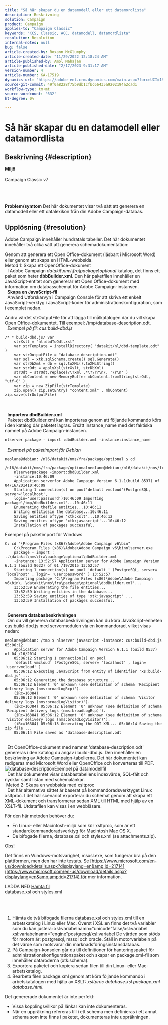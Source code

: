 ```yaml
---
title: "Så här skapar du en datamodell eller ett datamordlista"
description: Beskrivning
solution: Campaign
product: Campaign
applies-to: "Campaign Classic"
keywords: "KCS, Classic, ACC, datamodell, datamordlista"
resolution: Resolution
internal-notes: null
bug: false
article-created-by: Roxann McGlumphy
article-created-date: "11/29/2022 12:18:24 AM"
article-published-by: Amol Mahajan
article-published-date: "2/17/2023 9:31:17 AM"
version-number: 4
article-number: KA-17519
dynamics-url: "https://adobe-ent.crm.dynamics.com/main.aspx?forceUCI=1&pagetype=entityrecord&etn=knowledgearticle&id=d691fa51-7b6f-ed11-9561-6045bd006079"
source-git-commit: 49f0a8228f75b9db1cfbc66435a9202194a2cad1
workflow-type: tm+mt
source-wordcount: '632'
ht-degree: 0%

---
```


# Så här skapar du en datamodell eller datamordlista

## Beskrivning {#description}

<b>Miljö</b><br><br>Campaign Classic v7<br><br> <br><br><br><b>Problem/symtom</b>
Det här dokumentet visar två sätt att generera en datamodell eller ett datalexikon från din Adobe Campaign-databas.


## Upplösning {#resolution}


Adobe Campaign innehåller hundratals tabeller. Det här dokumentet innehåller två olika sätt att generera schemadokumentation:

Genom att generera ett Open Office-dokument (läsbart i Microsoft Word) eller genom att skapa en HTML-webbsida.
<br>Metod 1: Skapa ett OpenOffice-dokument<br> 
I Adobe Campaign *datakit\nms\fra\package\optional* katalog, det finns ett paket som heter <b>dbbBuilder.xml</b>. Den här paketfilen innehåller en JavaScript-entitet som genererar ett Open Office-dokument med information om databasschemat för Adobe Campaign-instansen.
<br> 
<b>Skapa en JavaScript-fil</b>
<br> 
Använd Utforskarvyn i Campaign Console för att skriva ett enkelt JavaScript-verktyg i JavaScript-koder för administrationskonfiguration, som i exemplet nedan.

Ändra värdet strOutputFile för att lägga till målkatalogen där du vill skapa Open Office-dokumentet. Till exempel: /tmp/database-description.odt.
<br> 
*Exempel på fil: cus:build-dbd.js*


```
/* * build-dbd.js/ var 
    strXslt = "nl:dbdToOdt.xsl" 
    var strTemplate = installDirectory( "datakit/nl/dbd-template.odt" ) 
    var strOutputFile = "database-description.odt" 
    var sql = xtk.sqlSchema.create() sql.Generate() 
    var strDbXml = db = sql.toXML().toXMLString() 
    var strOdt = applyXsl(strXslt, strDbXml) 
    strOdt = strOdt.replace(/\?xml .*\?\r?\n/, '\r\n' ) 
    var mbContent = new MemoryBuffer mbContent.fromString(strOdt, "utf-8" ) 
    var zip = new ZipFile(strTemplate) 
    zip.open() zip.setEntry( "content.xml" , mbContent) zip.save(strOutputFile)
```

<br> <br> 
<b>Importera dbdBuilder.xml</b>
<br> 
Paketet dbdBuilder.xml kan importeras genom att följande kommando körs i den katalog där paketet lagras. Ersätt instance_name med det faktiska namnet på Adobe Campaign-instansen.

`nlserver package - import :dbdBuilder.xml -instance:instance_name`
<br><br> 
*Exempel på paketimport för Debian*


```
neolane@debian: /nl6/datakit/nms/fra/package/optional $ cd 
    /nl6/datakit/nms/fra/package/optionalneolane@debian:/nl6/datakit/nms/fra/package/optional$ 
    nlserverpackage -import:dbdBuilder.xml 
    -instance:10:46:09 
    Application serverfor Adobe Campaign Version 6.1.1(build 8537) of 04/16/201410:46:09 
    Starting 1 connection(s) on pool'default vmcloud'(PostgreSQL, server='localhost', 
    login='user:password')10:46:09 Importing package'/tmp/dbdBuilder.xml'...10:46:11 
    Enumerating thefile entities...10:46:11 
    Writing entitiesin the database...10:46:11 
    Saving entities oftype 'xtk:xslt'...10:46:12 
    Saving entities oftype 'xtk:javascript'...10:46:12 
    Installation of packages successful.
```


Exempel på paketimport för Windows


```
C: cd "\Program Files (x86)\Adobe\Adobe Campaign v6\bin" 
    C:\Program Files (x86)\Adobe\Adobe Campaign v6\binnlserver.exe 
    package - import : ..\datakit\nms\fra\package\optional\dbdBuilder.xml 
    -instance: 13:52:57 Application server for Adobe Campaign Version 6.1.1 (build 8622) of 01 /19/2015 13:52:57 
    Starting 1 connection(s) on pool 'default ' (PostgreSQL, server= 'localhost' , login= 'user:password' ) 13:52:57
    Importing package 'C:\Program Files (x86)\Adobe\Adobe Campaign v6\bin\..\datakit\nms\fra\package\optional\dbdBuilder.xml'... 
    13:52:59 Enumerating the file entities... 
    13:52:59 Writing entities in the database... 
    13:52:59 Saving entities of type 'xtk:javascript' ... 
    13:52:59 Installation of packages successful.
```

<br> 
<b>Generera databasbeskrivningen</b>
<br> 
Om du vill generera databasbeskrivningen kan du köra JavaScript-enheten cus:build-dbd.js med servermodulen via en kommandorad, vilket visas nedan:


```
neolane@debian: /tmp $ nlserver javascript -instance: cus:build-dbd.js 05:06:12 
    Application server for Adobe Campaign Version 6.1.1 (build 8537) of 04 /16/2014 
    05:06:12 Starting 1 connection(s) on pool 
    'default vmcloud' (PostgreSQL, server= 'localhost' , login= 'user:vmcloud' ) 
    05:06:12 Executing JavaScript from entity of identifier 'xs:build-dbd.js' ... 
    05:06:12 Generating the database structure... 
    05:06:12 Element '0' unknown (see definition of schema 'Recipient delivery logs (nms:broadLogRcp)'). 
    (iRc=16384) 
    05:06:12 Element '0' unknown (see definition of schema 'Visitor delivery logs (nms:broadLogVisitor)'). 
    (iRc=16384) 05:06:12 Element '0' unknown (see definition of schema 'Recipient delivery logs (nms:broadLogRcp)'). 
    (iRc=16384) 05:06:12 Element '0' unknown (see definition of schema 'Visitor delivery logs (nms:broadLogVisitor)'). 
    (iRc=16384) 05:06:13 Generating the ODT XML... 05:06:14 Saving the zip file ... 
    05:06:14 File saved as 'database-description.odt
```

<br> 
Ett OpenOffice-dokument med namnet &#39;database-description.odt&#39; genereras i den katalog du angav i build-dbd.js. Den innehåller en beskrivning av Adobe Campaign-tabellerna. Det här dokumentet kan redigeras med Microsoft Word eller OpenOffice och konverteras till PDF.
![database-description](https://helpx.adobe.com/content/dam/help/en/campaign/kb/generate-data-model/jcr%3acontent/main-pars/image/database-description.gif "database-description")Exempel på datamodellfil<br> 
Det här dokumentet visar databastabellens indexvärde, SQL-fält och nycklar samt listan med schemalänkar.
<br> Metod 2: Skapa en webbsida med xsltproc<br> 
Det här alternativa sättet är baserat på kommandoradsverktyget Linux xsltproc. I det här scenariot exporterar du schemat genom att skapa ett XML-dokument och transformerar sedan XML till HTML med hjälp av en XSLT-fil. Utdatafilen kan visas i en webbläsare.

För den här metoden behöver du:

- En Linux- eller Macintosh-miljö som kör xsltproc, som är ett standardkommandoradsverktyg för Macintosh Mac OS X.
- De bifogade filerna, database.xsl och styles.xml (se attachments.zip).


Obs!

Det finns en Windows-motsvarighet, msxsl.exe, som fungerar bra på den plattformen, men den har inte testats. Se [https://www.microsoft.com/en-us/download/details.aspx?displaylang=en&amp;id=21714](https://www.microsoft.com/en-us/download/details.aspx?displaylang=en&amp;amp;id=21714) för mer information.



LADDA NED
[Hämta fil](https://helpx.adobe.com/content/dam/help/en/campaign/kb/generate-data-model/jcr:content/main-pars/download_123504941/attachments.zip "attachments.zip") <br>database.xsl och styles.xml<br> <br> <br> 
1. Hämta de två bifogade filerna database.xsl och styles.xml till en arbetskatalog i Linux eller Mac. Överst i XSL:en finns det två variabler som du kan justera: xsl:variabelnamn=&quot;unicode&quot;false/xsl:variabel xsl:variabelnamn=&quot;engine&quot;postgresql/xsl:variabel De värden som stöds för motorn är: postgresql, mssql och oracle. Ställ in motorvariabeln på det värde som motsvarar din marknadsföringsinstansdatabas.
2. På Campaign-konsolen går du till definitioner för hanteringspaket för administrationskonfigurationspaket och skapar en package.xml-fil som innehåller dataroderna (xtk:schema).
3. Exportera paketet och kopiera sedan filen till din Linux- eller Mac-arbetskatalog.
4. Bearbeta filen package.xml genom att köra följande kommando i arbetskatalogen med hjälp av XSLT: *xsltproc database.xsl package.xml database.html*.


Det genererade dokumentet är inte perfekt:

- Vissa kopplingsvillkor på länkar kan inte dokumenteras.
- När en uppräkning refereras till i ett schema men definieras i ett annat schema som inte finns i paketet, dokumenteras inte uppräkningen.

